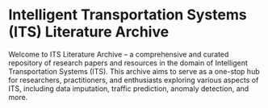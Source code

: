 # Intelligent Transportation Systems (ITS) Literature Archive
Welcome to ITS Literature Archive – a comprehensive and curated repository of research papers and resources in the domain of Intelligent Transportation Systems (ITS). This archive aims to serve as a one-stop hub for researchers, practitioners, and enthusiasts exploring various aspects of ITS, including data imputation, traffic prediction, anomaly detection, and more.
